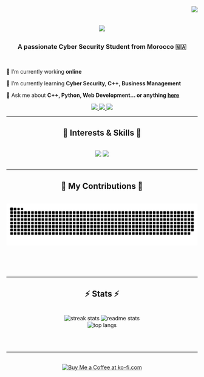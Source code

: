 <img align="right" src="https://visitor-badge.laobi.icu/badge?page_id=ssami0vic.sami0vic" />

<h1 align="center">
    <img src="https://readme-typing-svg.herokuapp.com/?font=Righteous&size=35&center=true&vCenter=true&width=500&height=70&duration=4000&lines=Hi+There!+👋;+I'm+ЅΔΜIOVIC!;" />
</h1>

<h3 align="center">A passionate Cyber Security Student from Morocco 🇲🇦</h3>

<br/>

<div align="left">
 
 🔭 I’m currently working **online**
 
 🌱 I’m currently learning **Cyber Security, C++, Business Management**

💬 Ask me about **C++, Python, Web Development... or anything [here](https://github.com/sami0vic/sami0vic/issues)**

 </div>
 
<div align="center"> 
  <a href="mailto:xdev.business@gmail.com">
    <img src="https://img.shields.io/badge/Gmail-333333?style=for-the-badge&logo=gmail&logoColor=red" />
  </a>
  <a href="https://www.linkedin.com/in/sami-outidli-493557267/" target="_blank">
    <img src="https://img.shields.io/badge/LinkedIn-0077B5?style=for-the-badge&logo=linkedin&logoColor=white" target="_blank" />
  </a>
  <a href="https://sami0vic.github.io/portfolio/" target="_blank">
     <img src="https://img.shields.io/badge/Portfolio-FF5722?style=for-the-badge&logo=todoist&logoColor=white" target="_blank" />
  </a>
</div>

 <hr/>
 
<h2 align="center">🔱 Interests & Skills 🔱</h2>
<br/>
<div align="center">
    <img src="https://skillicons.dev/icons?i=kali,windows,notion,obsidian,html,sublime,css,vscode,github,figma,discord,git" />
    <img src="https://skillicons.dev/icons?i=cpp,python,linux,ps,pr,redhat,bash,javascript,firebase,c,mysql,flutter" /><br>
</div>

<br/>
<hr/>

<div align="center">
  <h2>🐍 My Contributions 🐍</h2>
  <br>
  <picture>
    <source media="(prefers-color-scheme: dark)" srcset="https://raw.githubusercontent.com/sami0vic/sami0vic/output/github-contribution-grid-snake-dark.svg">
    <source media="(prefers-color-scheme: light)" srcset="https://raw.githubusercontent.com/sami0vic/sami0vic/output/github-contribution-grid-snake.svg">
    <img alt="github contribution grid snake animation" src="https://raw.githubusercontent.com/sami0vic/sami0vic/output/github-contribution-grid-snake.svg">
  </picture>
  
  <br/><br/><br/>
</div>

<hr/>

<h2 align="center">⚡ Stats ⚡</h2>
<br>
<div align=center>
  <img width=390 height=200 src="https://github-readme-streak-stats.herokuapp.com/?user=sami0vic&theme=dark&hide_border=false" alt="streak stats"/>
  <img width=390 height=200 src="https://github-readme-stats.vercel.app/api?username=sami0vic&theme=dark&hide_border=false&include_all_commits=true&count_private=true" alt="readme stats" />
  <br/>
  <img width=325 align="center" src="https://github-readme-stats.vercel.app/api/top-langs/?username=sami0vic&theme=dark&hide_border=false&include_all_commits=true&count_private=true&layout=compact" alt="top langs" />
</div>

<br/><br/>

<hr/>

<br/>

<div align="center">
<a href='https://www.buymeacoffee.com/xdev' target='_blank'><img height='64' style='border:0px;height:64px;' src='https://storage.ko-fi.com/cdn/kofi1.png?v=3' border='0' alt='Buy Me a Coffee at ko-fi.com' /></a>
</div>

<br/>
